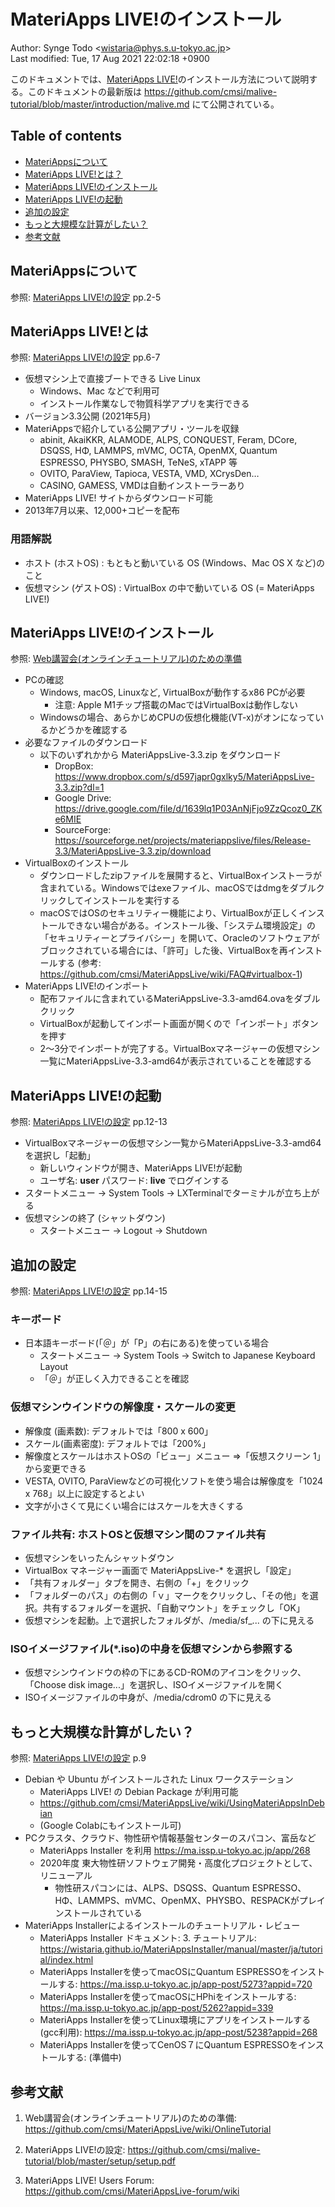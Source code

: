 # MateriApps LIVE!のインストール

Author: Synge Todo <<wistaria@phys.s.u-tokyo.ac.jp>>  
Last modified: Tue, 17 Aug 2021 22:02:18 +0900

このドキュメントでは、[MateriApps LIVE!](https://cmsi.github.io/MateriAppsLive/)のインストール方法について説明する。このドキュメントの最新版は https://github.com/cmsi/malive-tutorial/blob/master/introduction/malive.md にて公開されている。

## Table of contents

* [MateriAppsについて](#materiappsについて)
* [MateriApps LIVE!とは？](#materiapps-liveとは？)
* [MateriApps LIVE!のインストール](#materiapps-liveのインストール)
* [MateriApps LIVE!の起動](#materiapps-liveの起動)
* [追加の設定](#追加の設定)
* [もっと大規模な計算がしたい？](#もっと大規模な計算がしたい？)
* [参考文献](#参考文献)

## MateriAppsについて

参照: [MateriApps LIVE!の設定](https://github.com/cmsi/malive-tutorial/blob/master/setup/setup.pdf) pp.2-5

## MateriApps LIVE!とは

参照: [MateriApps LIVE!の設定](https://github.com/cmsi/malive-tutorial/blob/master/setup/setup.pdf) pp.6-7

* 仮想マシン上で直接ブートできる Live Linux
  * Windows、Mac などで利用可
  * インストール作業なしで物質科学アプリを実行できる
* バージョン3.3公開 (2021年5月)
* MateriAppsで紹介している公開アプリ・ツールを収録
  * abinit, AkaiKKR, ALAMODE, ALPS, CONQUEST, Feram, DCore, DSQSS, HΦ, LAMMPS, mVMC,                                                          OCTA, OpenMX, Quantum ESPRESSO, PHYSBO,                                               SMASH, TeNeS, xTAPP 等
  * OVITO, ParaView, Tapioca, VESTA, VMD, XCrysDen…
  * CASINO, GAMESS, VMDは自動インストーラーあり
* MateriApps LIVE! サイトからダウンロード可能
* 2013年7月以来、12,000+コピーを配布

### 用語解説

  * ホスト (ホストOS) : もともと動いている OS (Windows、Mac OS X など)のこと
  * 仮想マシン (ゲストOS) : VirtualBox の中で動いている OS (= MateriApps LIVE!)

## MateriApps LIVE!のインストール

参照: [Web講習会(オンラインチュートリアル)のための準備](https://github.com/cmsi/MateriAppsLive/wiki/OnlineTutorial)

* PCの確認
  * Windows, macOS, Linuxなど, VirtualBoxが動作するx86 PCが必要
     * 注意: Apple M1チップ搭載のMacではVirtualBoxは動作しない
  * Windowsの場合、あらかじめCPUの仮想化機能(VT-x)がオンになっているかどうかを確認する
* 必要なファイルのダウンロード
  * 以下のいずれかから MateriAppsLive-3.3.zip をダウンロード
     * DropBox: https://www.dropbox.com/s/d597japr0gxlky5/MateriAppsLive-3.3.zip?dl=1
     * Google Drive: https://drive.google.com/file/d/1639lq1P03AnNjFjo9ZzQcoz0_ZKe6MIE
     * SourceForge: https://sourceforge.net/projects/materiappslive/files/Release-3.3/MateriAppsLive-3.3.zip/download
* VirtualBoxのインストール
  * ダウンロードしたzipファイルを展開すると、VirtualBoxインストーラが含まれている。Windowsではexeファイル、macOSではdmgをダブルクリックしてインストールを実行する
  * macOSではOSのセキュリティー機能により、VirtualBoxが正しくインストールできない場合がある。インストール後、「システム環境設定」の「セキュリティーとプライバシー」を開いて、Oracleのソフトウェアがブロックされている場合には、「許可」した後、VirtualBoxを再インストールする (参考: https://github.com/cmsi/MateriAppsLive/wiki/FAQ#virtualbox-1)
* MateriApps LIVE!のインポート
  * 配布ファイルに含まれているMateriAppsLive-3.3-amd64.ovaをダブルクリック
  * VirtualBoxが起動してインポート画面が開くので「インポート」ボタンを押す
  * 2〜3分でインポートが完了する。VirtualBoxマネージャーの仮想マシン一覧にMateriAppsLive-3.3-amd64が表示されていることを確認する

## MateriApps LIVE!の起動

参照: [MateriApps LIVE!の設定](https://github.com/cmsi/malive-tutorial/blob/master/setup/setup.pdf) pp.12-13

* VirtualBoxマネージャーの仮想マシン一覧からMateriAppsLive-3.3-amd64を選択し「起動」
  * 新しいウィンドウが開き、MateriApps LIVE!が起動
  * ユーザ名: **user** パスワード: **live** でログインする
* スタートメニュー → System Tools → LXTerminalでターミナルが立ち上がる
* 仮想マシンの終了 (シャットダウン)
  * スタートメニュー → Logout → Shutdown

## 追加の設定

参照: [MateriApps LIVE!の設定](https://github.com/cmsi/malive-tutorial/blob/master/setup/setup.pdf) pp.14-15

### キーボード

* 日本語キーボード(「＠」が「P」の右にある)を使っている場合
  * スタートメニュー → System Tools → Switch to Japanese Keyboard Layout
  * 「＠」が正しく入力できることを確認

### 仮想マシンウインドウの解像度・スケールの変更

* 解像度 (画素数): デフォルトでは「800 x 600」
* スケール(画素密度):  デフォルトでは「200%」
* 解像度とスケールはホストOSの「ビュー」メニュー ⇒「仮想スクリーン 1」から変更できる
* VESTA, OVITO, ParaViewなどの可視化ソフトを使う場合は解像度を「1024 x 768」以上に設定するとよい
* 文字が小さくて見にくい場合にはスケールを大きくする

### ファイル共有: ホストOSと仮想マシン間のファイル共有

* 仮想マシンをいったんシャットダウン
* VirtualBox マネージャー画面で MateriAppsLive-* を選択し「設定」
* 「共有フォルダー」タブを開き、右側の「+」をクリック
* 「フォルダーのパス」の右側の「ｖ」マークをクリックし、「その他」を選択。共有するフォルダーを選択、「自動マウント」をチェックし「OK」
* 仮想マシンを起動。上で選択したフォルダが、/media/sf_... の下に見える

### ISOイメージファイル(*.iso)の中身を仮想マシンから参照する

* 仮想マシンウインドウの枠の下にあるCD-ROMのアイコンをクリック、「Choose disk image...」を選択し、ISOイメージファイルを開く
* ISOイメージファイルの中身が、/media/cdrom0 の下に見える

## もっと大規模な計算がしたい？

参照: [MateriApps LIVE!の設定](https://github.com/cmsi/malive-tutorial/blob/master/setup/setup.pdf) p.9

* Debian や Ubuntu がインストールされた Linux ワークステーション
  * MateriApps LIVE! の Debian Package が利用可能
  * https://github.com/cmsi/MateriAppsLive/wiki/UsingMateriAppsInDebian
  * (Google Colabにもインストール可)
* PCクラスタ、クラウド、物性研や情報基盤センターのスパコン、富岳など
  * MateriApps Installer を利用 https://ma.issp.u-tokyo.ac.jp/app/268
  * 2020年度 東大物性研ソフトウェア開発・高度化プロジェクトとして、リニューアル
    * 物性研スパコンには、ALPS、DSQSS、Quantum ESPRESSO、HΦ、LAMMPS、mVMC、OpenMX、PHYSBO、RESPACKがプレインストールされている
* MateriApps Installerによるインストールのチュートリアル・レビュー
  * MateriApps Installer ドキュメント: 3. チュートリアル: https://wistaria.github.io/MateriAppsInstaller/manual/master/ja/tutorial/index.html
  * MateriApps Installerを使ってmacOSにQuantum ESPRESSOをインストールする: https://ma.issp.u-tokyo.ac.jp/app-post/5273?appid=720
  * MateriApps Installerを使ってmacOSにHPhiをインストールする: https://ma.issp.u-tokyo.ac.jp/app-post/5262?appid=339
  * MateriApps Installerを使ってLinux環境にアプリをインストールする(gcc利用): https://ma.issp.u-tokyo.ac.jp/app-post/5238?appid=268
  * MateriApps Installerを使ってCenOS７にQuantum ESPRESSOをインストールする: (準備中)

## 参考文献

1. Web講習会(オンラインチュートリアル)のための準備: 
 https://github.com/cmsi/MateriAppsLive/wiki/OnlineTutorial

1. MateriApps LIVE!の設定: https://github.com/cmsi/malive-tutorial/blob/master/setup/setup.pdf

1.  MateriApps LIVE! Users Forum: https://github.com/cmsi/MateriAppsLive-forum/wiki